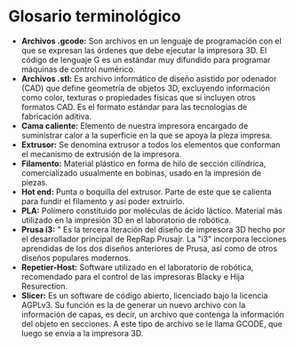 # Glosario terminológico

* **Archivos .gcode:** Son archivos en un lenguaje de programación con el que se expresan las órdenes que debe ejecutar la impresora 3D. El código de lenguaje G es un estándar muy difundido para programar máquinas de control numérico.
* **Archivos .stl:** Es archivo informático de diseño asistido por odenador (CAD) que define geometría de objetos 3D, excluyendo información como color, texturas o propiedades físicas que sí incluyen otros formatos CAD. Es el formato estándar para las tecnologías de fabricación aditiva. 
* **Cama caliente:** Elemento de nuestra impresora encargado de suministrar calor a la superficie en la que se apoya la pieza impresa.
* **Extrusor:** Se denomina extrusor a todos los elementos que conforman el mecanismo de extrusión de la impresora.
* **Filamento:** Material plástico en forma de hilo de sección cilíndrica, comercializado usualmente en bobinas, usado en la impresión de piezas.
* **Hot end:** Punta o boquilla del extrusor. Parte de este que se calienta para fundir el filamento y así poder extruirlo.
* **PLA:** Polímero constituido por moléculas de ácido láctico. Material más utilizado en la impresión 3D en el laboratorio de robótica.
* **Prusa i3:** " Es la tercera iteración del diseño de impresora 3D hecho por el desarrollador principal de RepRap Prusajr. La "i3" incorpora lecciones aprendidas de los dos diseños anteriores de Prusa, así como de otros diseños populares modernos.
* **Repetier-Host:** Software utilizado en el laboratorio de robótica, recomendado para el control de las impresoras Blacky e Hija Resurection.
* **Slicer:** Es un software de código abierto, licenciado bajo la licencia AGPLv3. Su función es la de generar un nuevo archivo con la información de capas, es decir, un archivo que contenga la información del objeto en secciones. A este tipo de archivo se le llama GCODE, que luego se envía a la impresora 3D.